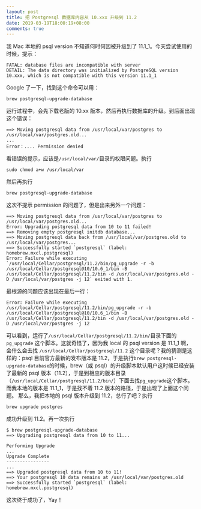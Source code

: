 ```yaml
---
layout: post
title: 把 Postgresql 数据库内容从 10.xxx 升级到 11.2
date: 2019-03-19T18:00:19+08:00
comments: true
---
```


我 Mac 本地的 psql version 不知道何时何因被升级到了 11.1_1。今天尝试使用的时候，提示：

    FATAL: database files are incompatible with server
    DETAIL: The data directory was initialized by PostgreSQL version 10.xxx, which is not compatible with this version 11.1_1

Google 了一下，找到这个命令可以用：

    brew postgresql-upgrade-database

运行过程中，会先下载老版的 10.xx 版本，然后再执行数据库的升级。到后面出现这个错误：

```
==> Moving postgresql data from /usr/local/var/postgres to /usr/local/var/postgres.old...
...
Error：.... Permission denied
```

看错误的提示，应该是`/usr/local/var/`目录的权限问题。执行

    sudo chmod a+w /usr/local/var

然后再执行

    brew postgresql-upgrade-database

这次不提示 permission 的问题了，但是出来另外一个问题：

```
==> Moving postgresql data from /usr/local/var/postgres to /usr/local/var/postgres.old...
Error: Upgrading postgresql data from 10 to 11 failed!
==> Removing empty postgresql initdb database...
==> Moving postgresql data back from /usr/local/var/postgres.old to /usr/local/var/postgres...
==> Successfully started `postgresql` (label: homebrew.mxcl.postgresql)
Error: Failure while executing `/usr/local/Cellar/postgresql/11.2/bin/pg_upgrade -r -b /usr/local/Cellar/postgresql@10/10.6_1/bin -B /usr/local/Cellar/postgresql/11.2/bin -d /usr/local/var/postgres.old -D /usr/local/var/postgres -j 12` exited with 1.
```

最根源的问题应该出现在最后一行：

    Error: Failure while executing /usr/local/Cellar/postgresql/11.2/bin/pg_upgrade -r -b /usr/local/Cellar/postgresql@10/10.6_1/bin -B /usr/local/Cellar/postgresql/11.2/bin -d /usr/local/var/postgres.old -D /usr/local/var/postgres -j 12

可以看到，运行了`/usr/local/Cellar/postgresql/11.2/bin/`目录下面的`pg_upgrade` 这个脚本。这就奇怪了，因为我 local 的 psql version 是 11.1_1 啊，会什么会去找 `/usr/local/Cellar/postgresql/11.2` 这个目录呢？我的猜测是这样的：psql 目前官方最新的发布版本是 11.2，于是执行`brew postgresql-upgrade-database`的时候，brew（或 psql）的升级脚本默认用户这时候已经安装了最新的 psql 版本（11.2），于是到相应的版本目录（`/usr/local/Cellar/postgresql/11.2/bin/`）下面去找`pg_upgrade`这个脚本。而我本地的版本是 11.1_1，于是找不着 11.2 版本的路径，于是出现了上面这个问题。
那么，我把本地的 psql 版本升级到 11.2，总行了吧？执行

    brew upgrade postgres

成功升级到 11.2。再一次执行

```
$ brew postgresql-upgrade-database
==> Upgrading postgresql data from 10 to 11...

Performing Upgrade
...
Upgrade Complete
----------------
...
==> Upgraded postgresql data from 10 to 11!
==> Your postgresql 10 data remains at /usr/local/var/postgres.old
==> Successfully started `postgresql` (label: homebrew.mxcl.postgresql)
```

这次终于成功了，Yay！
